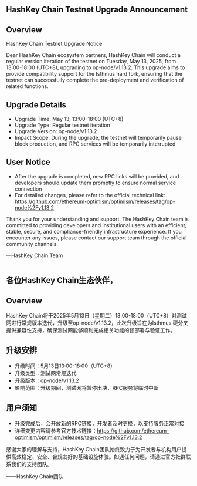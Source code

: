 ## HashKey Chain Testnet Upgrade Announcement

## Overview

HashKey Chain Testnet Upgrade Notice

Dear HashKey Chain ecosystem partners,
HashKey Chain will conduct a regular version iteration of the testnet on Tuesday, May 13, 2025, from 13:00-18:00 (UTC+8), upgrading to op-node/v1.13.2. This upgrade aims to provide compatibility support for the Isthmus hard fork, ensuring that the testnet can successfully complete the pre-deployment and verification of related functions.

## Upgrade Details
- Upgrade Time: May 13, 13:00-18:00 (UTC+8)
- Upgrade Type: Regular testnet iteration
- Upgrade Version: op-node/v1.13.2
- Impact Scope: During the upgrade, the testnet will temporarily pause block production, and RPC services will be temporarily interrupted
  
## User Notice
- After the upgrade is completed, new RPC links will be provided, and developers should update them promptly to ensure normal service connection
- For detailed changes, please refer to the official technical link: https://github.com/ethereum-optimism/optimism/releases/tag/op-node%2Fv1.13.2

Thank you for your understanding and support. The HashKey Chain team is committed to providing developers and institutional users with an efficient, stable, secure, and compliance-friendly infrastructure experience. If you encounter any issues, please contact our support team through the official community channels.

—HashKey Chain Team

<pre></pre>


## 各位HashKey Chain生态伙伴，

## Overview

HashKey Chain将于2025年5月13日（星期二）13:00-18:00（UTC+8）对测试网进行常规版本迭代，升级至op-node/v1.13.2，此次升级旨在为Isthmus 硬分叉提供兼容性支持，确保测试网能够顺利完成相关功能的预部署与验证工作。

## 升级安排
- 升级时间：5月13日13:00-18:00（UTC+8）
- 升级类型：测试网常规迭代
- 升级版本：op-node/v1.13.2
- 影响范围：升级期间，测试网将暂停出块，RPC服务将临时中断

## 用户须知
- 升级完成后，会开放新的RPC链接，开发者及时更换，以支持服务正常对接
- 详细变更内容请参考官方技术链接：https://github.com/ethereum-optimism/optimism/releases/tag/op-node%2Fv1.13.2

感谢大家的理解与支持，HashKey Chain团队始终致力于为开发者与机构用户提供高效稳定、安全、合规友好的基础设施体验。如遇任何问题，请通过官方社群联系我们的支持团队。

——HashKey Chain团队
